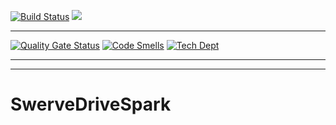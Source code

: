 [![Build Status](https://travis-ci.org/alevin/SwerveDriveSpark.svg?branch=master)](https://travis-ci.org/alevin/SwerveDriveSpark)
[![][shippable img]][shippable]

***

[![Quality Gate Status](https://sonarcloud.io/api/project_badges/measure?project=alevin_SwerveDriveSpark&metric=alert_status)](https://sonarcloud.io/dashboard?id=alevin_SwerveDriveSpark)
[![Code Smells](https://sonarcloud.io/api/project_badges/measure?project=alevin_SwerveDriveSpark&metric=code_smells)](https://sonarcloud.io/dashboard?id=alevin_SwerveDriveSpark)
[![Tech Dept](https://sonarcloud.io/api/project_badges/measure?project=alevin_SwerveDriveSpark&metric=sqale_index)](https://sonarcloud.io/dashboard?id=alevin_SwerveDriveSpark)

***
***


# SwerveDriveSpark




[shippable]: https://app.shippable.com/projects/5c6e2d6453298007006ae03d
[shippable img]: https://img.shields.io/shippable/5c6e2d6453298007006ae03d/master.svg?label=shippable
